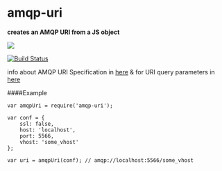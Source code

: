 # amqp-uri

**creates an AMQP URI from a JS object**

<a href="https://nodei.co/npm/amqp-uri/"><img src="https://nodei.co/npm/amqp-uri.png?downloads=true"></a>

[![Build Status](https://travis-ci.org/joaquimserafim/amqp-uri.png?branch=master)](https://travis-ci.org/joaquimserafim/amqp-uri)


info about AMQP URI Specification in [here](http://www.rabbitmq.com/uri-spec.html) & for URI query parameters in [here](http://www.rabbitmq.com/uri-query-parameters.html)

####Example

    var amqpUri = require('amqp-uri');

    var conf = {
        ssl: false,
        host: 'localhost',
        port: 5566,
        vhost: 'some_vhost'
    };

    var uri = amqpUri(conf); // amqp://localhost:5566/some_vhost